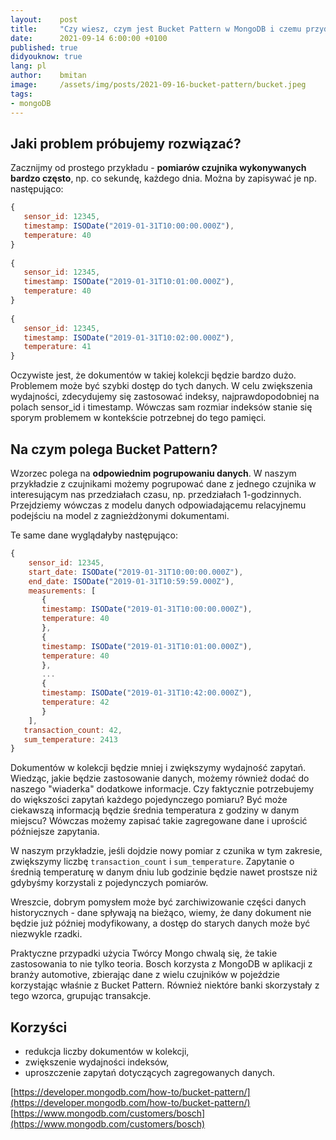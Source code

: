 ```yaml
---
layout:    post
title:     "Czy wiesz, czym jest Bucket Pattern w MongoDB i czemu przydał się np. w implementacji IoT Boscha lub w aplikacjach bankowych?"
date:      2021-09-14 6:00:00 +0100
published: true
didyouknow: true
lang: pl
author:    bmitan
image:     /assets/img/posts/2021-09-16-bucket-pattern/bucket.jpeg
tags:
- mongoDB
---
```


## Jaki problem próbujemy rozwiązać?

Zacznijmy od prostego przykładu - **pomiarów czujnika wykonywanych bardzo często**, np. co sekundę, każdego dnia. Można by zapisywać je np. następująco:

```javascript
{
   sensor_id: 12345,
   timestamp: ISODate("2019-01-31T10:00:00.000Z"),
   temperature: 40
}
 
{
   sensor_id: 12345,
   timestamp: ISODate("2019-01-31T10:01:00.000Z"),
   temperature: 40
}
 
{
   sensor_id: 12345,
   timestamp: ISODate("2019-01-31T10:02:00.000Z"),
   temperature: 41
}
```

Oczywiste jest, że dokumentów w takiej kolekcji będzie bardzo dużo. Problemem może być szybki dostęp do tych danych. W celu zwiększenia wydajności, zdecydujemy się zastosować indeksy, najprawdopodobniej na polach sensor_id i timestamp. Wówczas sam rozmiar indeksów stanie się sporym problemem w kontekście potrzebnej do tego pamięci.

## Na czym polega Bucket Pattern?

Wzorzec polega na **odpowiednim pogrupowaniu danych**. W naszym przykładzie z czujnikami możemy pogrupować dane z jednego czujnika w interesującym nas przedziałach czasu, np. przedziałach 1-godzinnych. Przejdziemy wówczas z modelu danych odpowiadającemu relacyjnemu podejściu na model z zagnieżdżonymi dokumentami.

Te same dane wyglądałyby następująco:

```javascript
{
    sensor_id: 12345,
    start_date: ISODate("2019-01-31T10:00:00.000Z"),
    end_date: ISODate("2019-01-31T10:59:59.000Z"),
    measurements: [
       {
       timestamp: ISODate("2019-01-31T10:00:00.000Z"),
       temperature: 40
       },
       {
       timestamp: ISODate("2019-01-31T10:01:00.000Z"),
       temperature: 40
       },
       ...
       {
       timestamp: ISODate("2019-01-31T10:42:00.000Z"),
       temperature: 42
       }
    ],
   transaction_count: 42,
   sum_temperature: 2413
}
```

Dokumentów w kolekcji będzie mniej i zwiększymy wydajność zapytań. Wiedząc, jakie będzie zastosowanie danych, możemy również dodać do naszego "wiaderka" dodatkowe informacje. Czy faktycznie potrzebujemy do większości zapytań każdego pojedynczego pomiaru? Być może ciekawszą informacją będzie średnia temperatura z godziny w danym miejscu? Wówczas możemy zapisać takie zagregowane dane i uprościć późniejsze zapytania.

W naszym przykładzie, jeśli dojdzie nowy pomiar z czunika w tym zakresie, zwiększymy liczbę `transaction_count` i `sum_temperature`. Zapytanie o średnią temperaturę w danym dniu lub godzinie będzie nawet prostsze niż gdybyśmy korzystali z pojedynczych pomiarów.

Wreszcie, dobrym pomysłem może być zarchiwizowanie części danych historycznych - dane spływają na bieżąco, wiemy, że dany dokument nie będzie już później modyfikowany, a dostęp do starych danych może być niezwykle rzadki.

Praktyczne przypadki użycia
Twórcy Mongo chwalą się, że takie zastosowania to nie tylko teoria. Bosch korzysta z MongoDB w aplikacji z branży automotive, zbierając dane z wielu czujników w pojeździe korzystając właśnie z Bucket Pattern. Również niektóre banki skorzystały z tego wzorca, grupując transakcje.

## Korzyści

- redukcja liczby dokumentów w kolekcji,
- zwiększenie wydajności indeksów,
- uproszczenie zapytań dotyczących zagregowanych danych.

[https://developer.mongodb.com/how-to/bucket-pattern/](https://developer.mongodb.com/how-to/bucket-pattern/)
[https://www.mongodb.com/customers/bosch](https://www.mongodb.com/customers/bosch)